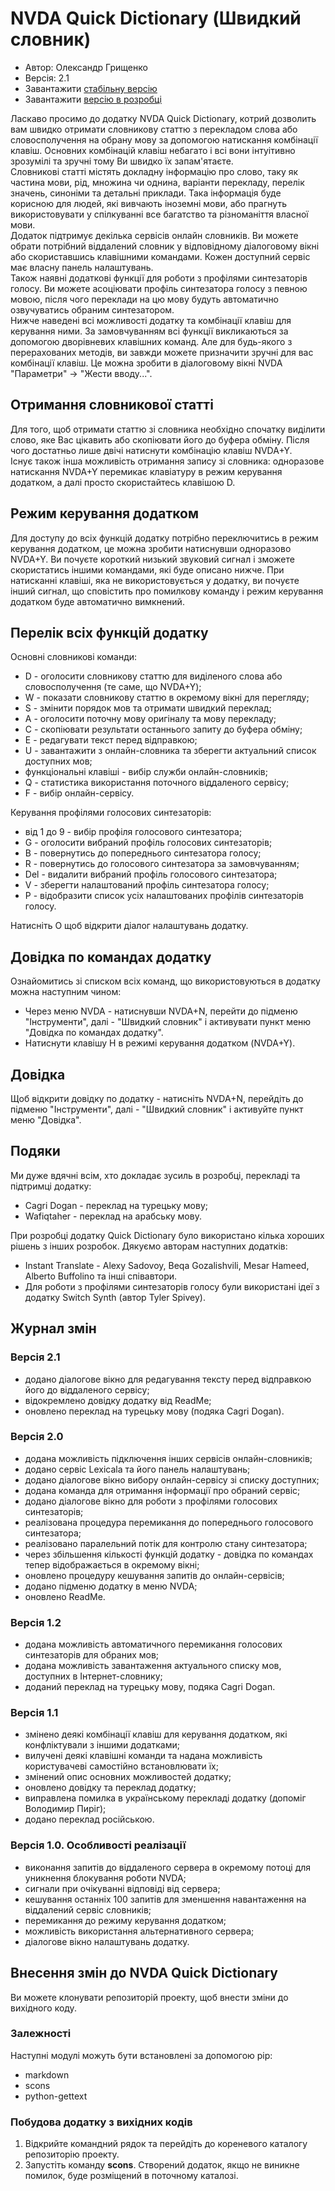 # NVDA Quick Dictionary (Швидкий словник)

* Автор: Олександр Грищенко
* Версія: 2.1
* Завантажити [стабільну версію][1]
* Завантажити [версію в розробці][2]

Ласкаво просимо до додатку NVDA Quick Dictionary, котрий дозволить вам швидко отримати словникову статтю з перекладом слова або словосполучення на обрану мову за допомогою натискання комбінації клавіш. Основних комбінацій клавіш небагато і всі вони інтуітивно зрозумілі та зручні тому Ви швидко їх запам'ятаєте.  
Словникові статті містять докладну інформацію про слово, таку як частина мови, рід, множина чи однина, варіанти перекладу, перелік значень, синоніми та детальні приклади. Така інформація буде корисною для людей, які вивчають іноземні мови, або прагнуть використовувати у спілкуванні все багатство та  різноманіття власної мови.  
Додаток підтримує декілька сервісів онлайн словників. Ви можете обрати потрібний віддалений словник у відповідному діалоговому вікні або скориставшись клавішними командами. Кожен доступний сервіс має власну панель налаштувань.  
Також наявні додаткові функції для роботи з профілями синтезаторів голосу. Ви можете асоціювати профіль синтезатора голосу з певною мовою, після чого переклади на цю мову будуть автоматично озвучуватись обраним синтезатором.  
Нижче наведені всі можливості додатку та комбінації клавіш для керування ними. За замовчуванням всі функції викликаються за допомогою дворівневих клавішних команд. Але для будь-якого з перерахованих методів, ви завжди можете призначити зручні для вас комбінації клавіш. Це можна зробити в діалоговому вікні NVDA "Параметри" -> "Жести вводу...".

## Отримання словникової статті
Для того, щоб отримати статтю зі словника необхідно спочатку виділити слово, яке Вас цікавить або скопіювати його до буфера обміну. Після чого достатньо лише двічі натиснути комбінацію клавіш NVDA+Y.  
Існує також інша можливість отримання запису зі словника: одноразове натискання NVDA+Y перемикає клавіатуру в режим керування додатком, а далі просто скористайтесь клавішою D.

## Режим керування додатком
Для доступу до всіх функцій додатку потрібно переключитись в режим керування додатком, це можна зробити натиснувши одноразово NVDA+Y. Ви почуєте короткий низький звуковий сигнал і зможете скористатись іншими командами, які буде описано нижче. При натисканні клавіші, яка не використовується у додатку, ви почуєте інший сигнал, що сповістить про помилкову команду і режим керування додатком буде автоматично вимкнений.

## Перелік всіх функцій додатку
Основні словникові команди:
* D - оголосити словникову статтю для виділеного слова або словосполучення (те саме, що NVDA+Y);
* W - показати словникову статтю в окремому вікні для перегляду;
* S - змінити порядок мов та отримати швидкий переклад;
* A - оголосити поточну мову оригіналу та мову перекладу;
* C - скопіювати результати останнього запиту до буфера обміну;
* E - редагувати текст перед відправкою;
* U - завантажити з онлайн-словника та зберегти актуальний список доступних мов;
* функціональні клавіші - вибір служби онлайн-словників;
* Q - статистика використання поточного віддаленого сервісу;
* F - вибір онлайн-сервісу.  

Керування профілями голосових синтезаторів:
* від 1 до 9 - вибір профіля голосового синтезатора;
* G - оголосити вибраний профіль голосових синтезаторів;
* B - повернутись до попереднього синтезатора голосу;
* R - повернутись до голосового синтезатора за замовчуванням;
* Del - видалити вибраний профіль голосового синтезатора;
* V - зберегти налаштований профіль синтезатора голосу;
* P - відобразити список усіх налаштованих профілів синтезаторів голосу.  

Натисніть O щоб відкрити діалог налаштувань додатку.

## Довідка по командах додатку
Ознайомитись зі списком всіх команд, що використовуються в додатку можна наступним чином:
* Через меню NVDA - натиснувши NVDA+N, перейти до підменю "Інструменти", далі - "Швидкий словник" і активувати пункт меню "Довідка по командах додатку".
* Натиснути клавішу H в режимі керування додатком (NVDA+Y).

## Довідка
Щоб відкрити довідку по додатку - натисніть NVDA+N, перейдіть до підменю "Інструменти", далі - "Швидкий словник" і активуйте пункт меню "Довідка".

## Подяки
Ми дуже вдячні всім, хто докладає зусиль в розробці, перекладі та підтримці додатку:
* Cagri Dogan - переклад на турецьку мову;
* Wafiqtaher - переклад на арабську мову.

При розробці додатку Quick Dictionary було використано кілька хороших рішень з інших розробок. Дякуємо авторам наступних додатків:
* Instant Translate - Alexy Sadovoy, Beqa Gozalishvili, Mesar Hameed, Alberto Buffolino та інші співавтори.
* Для роботи з профілями синтезаторів голосу були використані ідеї з додатку Switch Synth (автор Tyler Spivey).

## Журнал змін

### Версія 2.1
* додано діалогове вікно для редагування тексту перед відправкою його до віддаленого сервісу;
* відокремлено довідку додатку від ReadMe;
* оновлено переклад на турецьку мову (подяка Cagri Dogan).

### Версія 2.0
* додана можливість підключення інших сервісів онлайн-словників;
* додано сервіс Lexicala та його панель налаштувань;
* додано діалогове вікно вибору онлайн-сервісу зі списку доступних;
* додана команда для отримання інформації про обраний сервіс;
* додано діалогове вікно для роботи з профілями голосових синтезаторів;
* реалізована процедура перемикання до попереднього голосового синтезатора;
* реалізовано паралельний потік для контролю стану синтезатора;
* через збільшення кількості функцій додатку - довідка по командах тепер відображається в окремому вікні;
* оновлено процедуру кешування запитів до онлайн-сервісів;
* додано підменю додатку в меню NVDA;
* оновлено ReadMe.

### Версія 1.2
* додана можливість автоматичного перемикання голосових синтезаторів для обраних мов;
* додана можливість завантаження актуального списку мов, доступних в Інтернет-словнику;
* доданий переклад на турецьку мову, подяка Cagri Dogan.

### Версія 1.1
* змінено деякі комбінації клавіш для керування додатком, які конфліктували з іншими додатками;
* вилучені деякі клавішні команди та надана можливість користувачеві самостійно встановлювати їх;
* змінений опис основних можливостей додатку;
* оновлено довідку та переклад додатку;
* виправлена помилка в українському перекладі додатку (допоміг Володимир Пиріг);
* додано переклад російською.

### Версія 1.0. Особливості реалізації
* виконання запитів до віддаленого сервера в окремому потоці для уникнення блокування роботи NVDA;
* сигнали при очікуванні відповіді від сервера;
* кешування останніх 100 запитів для зменшення навантаження на віддалений сервіс словників;
* перемикання до режиму керування додатком;
* можливість використання альтернативного сервера;
* діалогове вікно налаштувань додатку.

## Внесення змін до NVDA Quick Dictionary
Ви можете клонувати репозиторій проекту, щоб внести зміни до вихідного коду.

### Залежності
Наступні модулі можуть бути встановлені за допомогою pip:
- markdown
- scons
- python-gettext

### Побудова додатку з вихідних кодів
1. Відкрийте командний рядок та перейдіть до кореневого каталогу репозиторію проекту.
2. Запустіть команду **scons**. Створений додаток, якщо не виникне помилок, буде розміщений в поточному каталозі.

[1]: https://github.com/grisov/quickDictionary/releases/download/v2.1/quickDictionary-2.1.nvda-addon
[2]: https://github.com/grisov/quickDictionary/releases/download/v2.1/quickDictionary-2.1.nvda-addon
